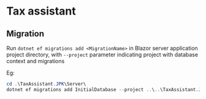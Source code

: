 # Tax assistant

## Migration

Run `dotnet ef migrations add <MigrationName>` in Blazor server application project directory, with `--project` parameter indicating project with database context and migrations

Eg:

```powershell
cd .\TaxAssistant.JPK\Server\
dotnet ef migrations add InitialDatabase --project ..\..\TaxAssistant.JPK.Database\TaxAssistant.JPK.Database.csproj --context DatabaseContext
```